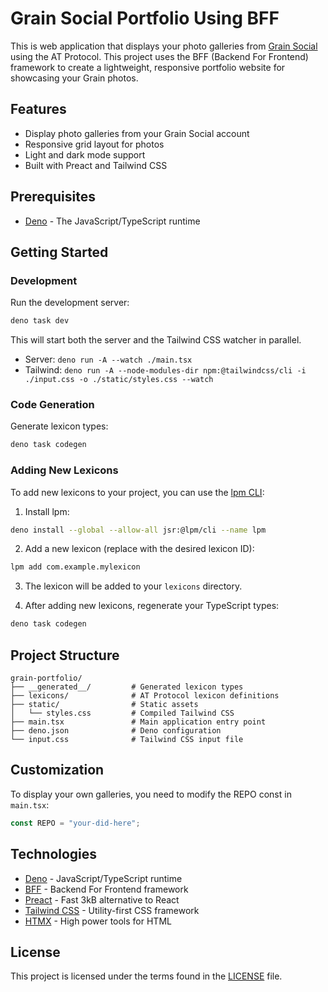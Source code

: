 # Grain Social Portfolio Using BFF

This is web application that displays your photo galleries from
[Grain Social](https://grain.social) using the AT Protocol. This project uses
the BFF (Backend For Frontend) framework to create a lightweight, responsive
portfolio website for showcasing your Grain photos.

## Features

- Display photo galleries from your Grain Social account
- Responsive grid layout for photos
- Light and dark mode support
- Built with Preact and Tailwind CSS

## Prerequisites

- [Deno](https://deno.com/) - The JavaScript/TypeScript runtime

## Getting Started

### Development

Run the development server:

```bash
deno task dev
```

This will start both the server and the Tailwind CSS watcher in parallel.

- Server: `deno run -A --watch ./main.tsx`
- Tailwind:
  `deno run -A --node-modules-dir npm:@tailwindcss/cli -i ./input.css -o ./static/styles.css --watch`

### Code Generation

Generate lexicon types:

```bash
deno task codegen
```

### Adding New Lexicons

To add new lexicons to your project, you can use the
[lpm CLI](https://github.com/lexicon-community/lpm):

1. Install lpm:

```bash
deno install --global --allow-all jsr:@lpm/cli --name lpm
```

2. Add a new lexicon (replace with the desired lexicon ID):

```bash
lpm add com.example.mylexicon
```

3. The lexicon will be added to your `lexicons` directory.

4. After adding new lexicons, regenerate your TypeScript types:

```bash
deno task codegen
```

## Project Structure

```
grain-portfolio/
├── __generated__/         # Generated lexicon types
├── lexicons/              # AT Protocol lexicon definitions
├── static/                # Static assets
│   └── styles.css         # Compiled Tailwind CSS
├── main.tsx               # Main application entry point
├── deno.json              # Deno configuration
└── input.css              # Tailwind CSS input file
```

## Customization

To display your own galleries, you need to modify the REPO const in `main.tsx`:

```typescript
const REPO = "your-did-here";
```

## Technologies

- [Deno](https://deno.com/) - JavaScript/TypeScript runtime
- [BFF](https://github.com/bigmoves/bff) - Backend For Frontend framework
- [Preact](https://preactjs.com/) - Fast 3kB alternative to React
- [Tailwind CSS](https://tailwindcss.com/) - Utility-first CSS framework
- [HTMX](https://htmx.org/) - High power tools for HTML

## License

This project is licensed under the terms found in the [LICENSE](./LICENSE) file.

